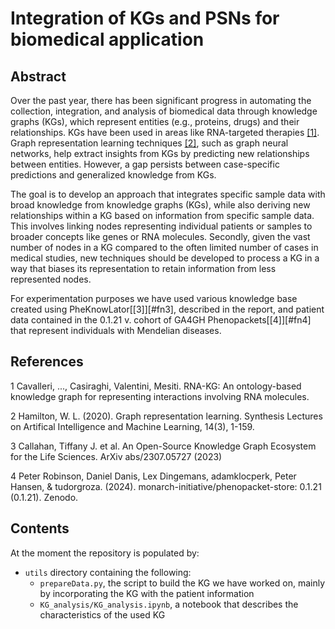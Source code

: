 # Integration of KGs and PSNs for biomedical application

## Abstract
Over the past year, there has been significant progress in automating the collection, integration, and analysis of biomedical data through knowledge graphs (KGs), which represent entities (e.g., proteins, drugs) and their relationships. KGs have been used in areas like RNA-targeted therapies [[1]](#fn1). Graph representation learning techniques [[2]](#fn2), such as graph neural networks, help extract insights from KGs by predicting new relationships between entities. However, a gap persists between case-specific predictions and generalized knowledge from KGs.

The goal is to develop an approach that integrates specific sample data with broad knowledge from knowledge graphs (KGs), while also deriving new relationships within a KG based on information from specific sample data. This involves linking nodes representing individual patients or samples to broader concepts like genes or RNA molecules. Secondly, given the vast number of nodes in a KG compared to the often limited number of cases in medical studies, new techniques should be developed to process a KG in a way that biases its representation to retain information from less represented nodes.

For experimentation purposes we have used various knowledge base created using PheKnowLator[[3]][#fn3], described in the report, and patient data contained in the 0.1.21 v. cohort of GA4GH Phenopackets[[4]][#fn4] that represent individuals with Mendelian diseases.

## References
<a name="fn1">1</a> Cavalleri, ..., Casiraghi, Valentini, Mesiti. RNA-KG: An ontology-based knowledge graph for representing interactions involving RNA molecules.

<a name="fn2">2</a> Hamilton, W. L. (2020). Graph representation learning. Synthesis Lectures on Artifical Intelligence and Machine Learning, 14(3), 1-159.

<a name="fn3">3</a> Callahan, Tiffany J. et al. An Open-Source Knowledge Graph Ecosystem for the Life Sciences. ArXiv abs/2307.05727 (2023)

<a name="fn4">4</a> Peter Robinson, Daniel Danis, Lex Dingemans, adamklocperk, Peter Hansen, & tudorgroza. (2024). monarch-initiative/phenopacket-store: 0.1.21 (0.1.21). Zenodo.

## Contents
At the moment the repository is populated by:
* `utils` directory containing the following:
    * `prepareData.py`, the script to build the KG we have worked on, mainly by incorporating the KG with the patient information
    * `KG_analysis/KG_analysis.ipynb`, a notebook that describes the characteristics of the used KG
